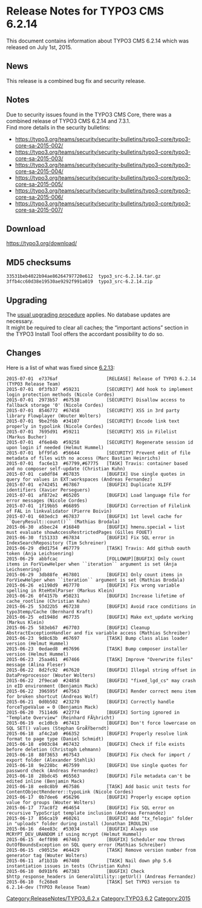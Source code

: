 Release Notes for TYPO3 CMS 6.2.14
==================================

This document contains information about TYPO3 CMS 6.2.14 which was
released on July 1st, 2015.

News
----

This release is a combined bug fix and security release.

Notes
-----

Due to security issues found in the TYPO3 CMS Core, there was a combined
release of TYPO3 CMS 6.2.14 and 7.3.1.\
Find more details in the security bulletins:

-   <https://typo3.org/teams/security/security-bulletins/typo3-core/typo3-core-sa-2015-002/>
-   <https://typo3.org/teams/security/security-bulletins/typo3-core/typo3-core-sa-2015-003/>
-   <https://typo3.org/teams/security/security-bulletins/typo3-core/typo3-core-sa-2015-004/>
-   <https://typo3.org/teams/security/security-bulletins/typo3-core/typo3-core-sa-2015-005/>
-   <https://typo3.org/teams/security/security-bulletins/typo3-core/typo3-core-sa-2015-006/>
-   <https://typo3.org/teams/security/security-bulletins/typo3-core/typo3-core-sa-2015-007/>

Download
--------

<https://typo3.org/download/>

MD5 checksums
-------------

    33531beb4022b94ae86264797720e612  typo3_src-6.2.14.tar.gz
    3ffb4cc60d38e19530ae9292f991a019  typo3_src-6.2.14.zip

Upgrading
---------

The [usual upgrading
procedure](https://docs.typo3.org/typo3cms/InstallationGuide/) applies.
No database updates are necessary.\
It might be required to clear all caches; the “important actions”
section in the TYPO3 Install Tool offers the accordant possibility to do
so.

Changes
-------

Here is a list of what was fixed since
[6.2.13](TYPO3_CMS_6.2.13 "wikilink"):

    2015-07-01  e7376af                  [RELEASE] Release of TYPO3 6.2.14 (TYPO3 Release Team)
    2015-07-01  0f3fb37  #59231          [SECURITY] Add hook to implement login protection methods (Nicole Cordes)
    2015-07-01  2973b57  #67538          [SECURITY] Disallow access to fallback storage '0' (Nicole Cordes)
    2015-07-01  8546772  #67458          [SECURITY] XSS in 3rd party library Flowplayer (Wouter Wolters)
    2015-07-01  9be2f6b  #34107          [SECURITY] Encode link text properly in typolink (Nicole Cordes)
    2015-07-01  7695d91  #59211          [SECURITY] XSS in Filelist (Markus Bucher)
    2015-07-01  4f6e84b  #59258          [SECURITY] Regenerate session id upon login if needed (Helmut Hummel)
    2015-07-01  bff9fa5  #56644          [SECURITY] Prevent edit of file metadata of files with no access (Marc Bastian Heinrichs)
    2015-07-01  fac6e13  #67799,#67775   [TASK] Travis: container based and no composer self-update (Christian Kuhn)
    2015-07-01  ca0df84  #67835          [BUGFIX] Use single quotes in query for values in EXT:workspaces (Andreas Fernandez)
    2015-07-01  e742451  #67867          [BUGFIX] Duplicate XLIFF identifiers (Xavier Perseguers)
    2015-07-01  af872e2  #65205          [BUGFIX] Load language file for error messages (Nicole Cordes)
    2015-07-01  1f19bb5  #66895          [BUGFIX] Correction of Filelink of FAL in linkvalidator (Pierre Boivin)
    2015-07-01  603edc3  #67837          [BUGFIX] 1st level cache for ``QueryResult::count()`` (Mathias Brodala)
    2015-06-30  a5bec24  #16840          [BUGFIX] hmenu.special = list must evaluate showAccessRestrictedPages (Gilles FOUET)
    2015-06-30  f151333  #67834          [BUGFIX] Fix SQL error in IndexSearchRepository (Tim Schreiner)
    2015-06-29  d9d1754  #67779          [TASK] Travis: Add github oauth token (Anja Leichsenring)
    2015-06-29  abbfcac                  [FOLLOWUP][BUGFIX] Only count items in ForViewHelper when ``iteration`` argument is set (Anja Leichsenring)
    2015-06-29  3db88fe  #67801          [BUGFIX] Only count items in ForViewHelper when ``iteration`` argument is set (Mathias Brodala)
    2015-06-26  e1198d9  #67770          [BUGFIX] Fix wrong variable spelling in RteHtmlParser (Markus Klein)
    2015-06-26  0f4157b  #50231          [BUGFIX] Increase lifetime of cache_rootline (Christian Kuhn)
    2015-06-25  53d22b5  #67238          [BUGFIX] Avoid race conditions in typo3temp/Cache (Bernhard Kraft)
    2015-06-25  ed1948d  #67735          [BUGFIX] Make ext_update working (Markus Klein)
    2015-06-25  583eb67  #67703          [BUGFIX] Cleanup AbstractExceptionHandler and fix variable access (Mathias Schreiber)
    2015-06-23  9d8c63b  #67697          [TASK] Bump class alias loader version (Helmut Hummel)
    2015-06-23  0edaed8  #67696          [TASK] Bump composer installer version (Helmut Hummel)
    2015-06-23  25aa461  #67466          [TASK] Improve "Overwrite files" message (Alina Fleser)
    2015-06-22  8d2fc92  #67620          [BUGFIX] Illegal string offset in DataPreprocessor (Wouter Wolters)
    2015-06-22  2f9eca0  #24858          [BUGFIX] "fixed_lgd_cs" may crash in eID environment (Benjamin Mack)
    2015-06-22  396595f  #67563          [BUGFIX] Render correct menu item for broken shortcut (Andreas Wolf)
    2015-06-21  0d0b502  #23270          [BUGFIX] Correctly handle forceTypeValue = 0 (Benjamin Mack)
    2015-06-20  75114d6  #22774          [BUGFIX] Sorting ignored in "Template Overview" (Reinhard FÃ¼hricht)
    2015-06-19  ec1d0cb  #67413          [BUGFIX] Don't force lowercase on SQL SET() values (Stephan GroÃŸberndt)
    2015-06-18  af4c2a0  #66352          [BUGFIX] Properly resolve link format to page type (Daniel Schmidt)
    2015-06-18  e903c84  #67432          [BUGFIX] Check if file exists before deletion (Christoph Lehmann)
    2015-06-18  88f3653  #67543          [BUGFIX] Fix check for import / export folder (Alexander Stehlik)
    2015-06-18  9e228bc  #67599          [BUGFIX] Use single quotes for password check (Andreas Fernandez)
    2015-06-18  28bdc45  #65563          [BUGFIX] File metadata can't be edited inline (Benjamin Mack)
    2015-06-18  ee8c8b9  #67586          [TASK] Add basic unit tests for ContentObjectRenderer::typoLink (Nicole Cordes)
    2015-06-17  0b7dee6  #56296          [BUGFIX] Properly escape option value for groups (Wouter Wolters)
    2015-06-17  77ac8f2  #64654          [BUGFIX] Fix SQL error on recursive TypoScript template inclusion (Andreas Fernandez)
    2015-06-17  856ca19  #60261          [BUGFIX] Add "tx_felogin" folder in "uploads" folder during install (Jonathan IROULIN)
    2015-06-16  d4ee83c  #53034          [BUGFIX] Always use MCRYPT_DEV_URANDOM if using mcrypt (Helmut Hummel)
    2015-06-15  4eff898  #67463          [BUGFIX] Scheduler now throws OutOfBoundsException on SQL query error (Mathias Schreiber)
    2015-06-15  c90515e  #64429          [TASK] Remove version number from generator tag (Wouter Wolters)
    2015-06-11  af1b31b  #67408          [TASK] Nail down php 5.6 instantiation issues in tests (Christian Kuhn)
    2015-06-10  0d91bf6  #67383          [BUGFIX] Check $http_response_headers in GeneralUtility::getUrl() (Andreas Fernandez)
    2015-06-10  fc268e8                  [TASK] Set TYPO3 version to 6.2.14-dev (TYPO3 Release Team)

<Category:ReleaseNotes/TYPO3_6.2.x> [Category:TYPO3
6.2](Category:TYPO3_6.2 "wikilink") <Category:2015>
